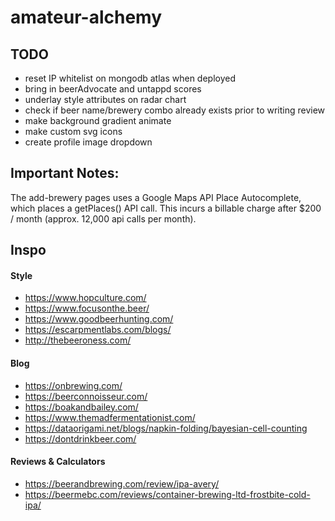 # amateur-alchemy

## TODO
- reset IP whitelist on mongodb atlas when deployed
- bring in beerAdvocate and untappd scores
- underlay style attributes on radar chart
- check if beer name/brewery combo already exists prior to writing review
- make background gradient animate
- make custom svg icons
- create profile image dropdown

## Important Notes:
The add-brewery pages uses a Google Maps API Place Autocomplete, which places a getPlaces() API call.  This incurs a billable charge after $200 / month (approx. 12,000 api calls per month).

## Inspo
#### Style
- https://www.hopculture.com/ 
- https://www.focusonthe.beer/
- https://www.goodbeerhunting.com/ 
- https://escarpmentlabs.com/blogs/
- http://thebeeroness.com/ 
#### Blog
- https://onbrewing.com/
- https://beerconnoisseur.com/
- https://boakandbailey.com/ 
- https://www.themadfermentationist.com/
- https://dataorigami.net/blogs/napkin-folding/bayesian-cell-counting
- https://dontdrinkbeer.com/ 
#### Reviews & Calculators
- https://beerandbrewing.com/review/ipa-avery/
- https://beermebc.com/reviews/container-brewing-ltd-frostbite-cold-ipa/